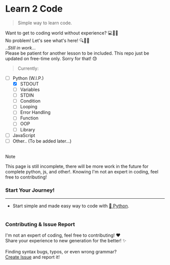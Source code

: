 # Learn 2 Code
> Simple way to learn code.

Want to get to coding world without experience? 💻🤷‍♂️<br>
No problem! Let's see what's here! 🔍🙇‍♂️<br>
..*Still in work...*<br>
Please be patient for another lesson to be included. This repo just be updated on free-time only. Sorry for that! 😓<br>
> Currently:

- [ ] Python (W.I.P.)
  - [X] STDOUT
  - [ ] Variables
  - [ ] STDIN
  - [ ] Condition
  - [ ] Looping
  - [ ] Error Handling
  - [ ] Function
  - [ ] OOP
  - [ ] Library
- [ ] JavaScript
- [ ] Other.. (To be added later...)
<br><br>
> [!NOTE]
> This page is still incomplete, there will be more work in the future for complete python, js, and other!.
> Knowing I'm not an expert in coding, feel free to contributing!


### Start Your Journey!
---
- Start simple and made easy way to code with [🐍 Python](python/readme.md).
<br><br>
### Contributing & Issue Report
I'm not an expert of coding, feel free to contributing! ❤️<br>
Share your experience to new generation for the better! ✨
<br><br>
Finding syntax bugs, typos, or even wrong grammar?<br>
[Create Issue](ISSUE.md) and report it!